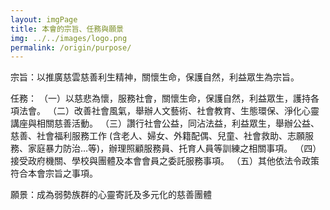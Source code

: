 ```yaml
---
layout: imgPage
title: 本會的宗旨、任務與願景
img: ../../images/logo.png
permalink: /origin/purpose/
---
```


宗旨：以推廣慈雲慈善利生精神，關懷生命，保護自然，利益眾生為宗旨。
      
任務：
  （一）以慈悲為懷，服務社會，關懷生命，保護自然，利益眾生，護持各項法會。
  （二）改善社會風氣，舉辦人文藝術、社會教育、生態環保、淨化心靈講座與相關慈善活動。
  （三）讚行社會公益，同沾法益，利益眾生，舉辦公益、慈善、社會福利服務工作 (含老人、婦女、外籍配偶、兒童、社會救助、志願服務、家庭暴力防治…等)，辦理照顧服務員、托育人員等訓練之相關事項。
  （四）接受政府機關、學校與團體及本會會員之委託服務事項。
  （五）其他依法令政策符合本會宗旨之事項。

願景：成為弱勢族群的心靈寄託及多元化的慈善團體
